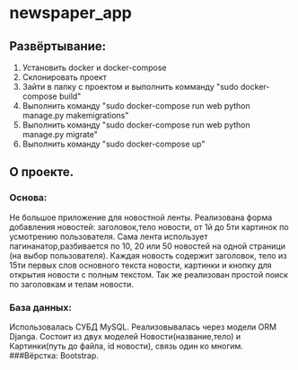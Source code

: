 # newspaper_app

## Развёртывание:
1. Установить docker и docker-compose
2. Склонировать проект
3. Зайти в папку с проектом и выполнить комманду "sudo docker-compose build"
4. Выполнить команду "sudo docker-compose run web python manage.py makemigrations"
5. Выполнить команду "sudo docker-compose run web python manage.py migrate"
6. Выполнить команду "sudo docker-compose up"

## О проекте.
### Основа:
Не большое приложение для новостной ленты. Реализована форма добавления новостей: заголовок,тело новости, от 1й до 5ти картинок по усмотрению пользователя. Сама лента использует пагинанатор,разбивается по 10, 20 или 50 новостей на одной страници (на выбор пользователя). Каждая новость содержит заголовок, тело из 15ти первых слов основного текста новости, картинки и кнопку для открытия новости с полным текстом. Так же реализован простой поиск по заголовкам и телам новости.
### База данных:
Использовалась СУБД MySQL. Реализовывалась через модели ORM Djanga. Состоит из двух моделей Новости(название,тело) и Картинки(путь до файла, id новости), связь один ко многим.
###Вёрстка:
Bootstrap.

